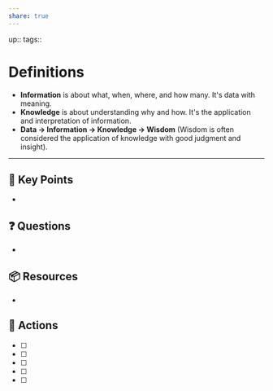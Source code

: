 ```yaml
---
share: true
---
```


up:: 
tags:: 



# Definitions
- **Information** is about what, when, where, and how many. It's data with meaning.
- **Knowledge** is about understanding why and how. It's the application and interpretation of information.
- **Data → Information → Knowledge → Wisdom** (Wisdom is often considered the application of knowledge with good judgment and insight).


---

## 🔑 Key Points
- 
## ❓ Questions
- 
## 📦 Resources
- 
## 🎯 Actions
- [ ] 
- [ ] 
- [ ] 
- [ ] 
- [ ] 
